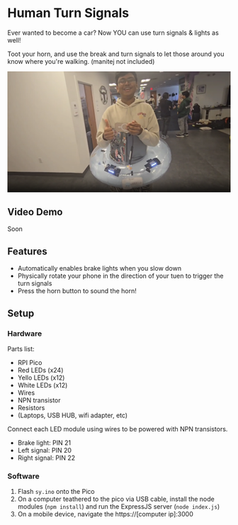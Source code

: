 # Human Turn Signals

Ever wanted to become a car? Now YOU can use turn signals & lights as well!  

Toot your horn, and use the break and turn signals to let those around you know where you're walking. (manitej not included)

![image of the "car"](car.png)

## Video Demo

Soon

## Features
- Automatically enables brake lights when you slow down
- Physically rotate your phone in the direction of your tuen to trigger the turn signals
- Press the horn button to sound the horn!

## Setup

### Hardware
 
Parts list:
- RPI Pico
- Red LEDs (x24)
- Yello LEDs (x12)
- White LEDs (x12)
- Wires
- NPN transistor
- Resistors
- (Laptops, USB HUB, wifi adapter, etc)

Connect each LED module using wires to be powered with NPN transistors.  
- Brake light: PIN 21
- Left signal: PIN 20
- Right signal: PIN 22

### Software

1. Flash `sy.ino` onto the Pico
2. On a computer teathered to the pico via USB cable, install the node modules (`npm install`) and run the ExpressJS server (`node index.js`)
3. On a mobile device, navigate the https://[computer ip]:3000
